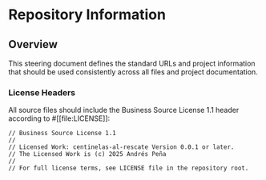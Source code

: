 # Repository Information

## Overview

This steering document defines the standard URLs and project information that should be used consistently across all files and project documentation.

### License Headers

All source files should include the Business Source License 1.1 header according to #[[file:LICENSE]]:

```
// Business Source License 1.1
// 
// Licensed Work: centinelas-al-rescate Version 0.0.1 or later.
// The Licensed Work is (c) 2025 Andrés Peña
// 
// For full license terms, see LICENSE file in the repository root.
```
